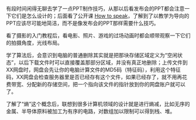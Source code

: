 有段时间闲得无聊去学了一点PPT制作技巧，从那以后看发布会的PPT都会注意一下它们是怎么设计的；后面看了公开课 [How to speak](https://languid-family-6e1.notion.site/How-to-speak-37070766b849475881b26c0bfbbc5a73)，了解到了以教学为导向的PPT应该尽可能地简洁，而不是像发布会的PPT那样需要什么技巧。  

看了摄影的入门教程后，看电影、照片、游戏的过场动画时都会顺带观察一下它们的拍摄角度，光线布局。  

学了算法后，会意识到电脑的普通删除其实就是把那块存储区域定义为“空闲状态”，以后下载文件时可以直接覆盖那部分区域，并没有真正地删除；上传文件到XX网盘时，网盘会先让你的电脑计算文件的MD5码（特征码），利用这个特征码，XX网盘会检查服务器里是否已经存有这个文件，如果已经存了，就不用再花费带宽、分配新的存储空间，把一个指向该文件的指针放到你的网盘账户就可以了。  

了解了“熵”这个概念后，联想到很多计算机领域的设计就是进行熵减，比如无序的金属、半导体原料被加工为有序的电路，对数组加以限制可以得到栈、堆。